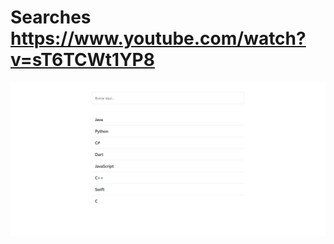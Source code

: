 # Searches https://www.youtube.com/watch?v=sT6TCWt1YP8
<p align="center">
  <img src="preview.png" alt="preview del proyecto"  width="1600">
</p>
